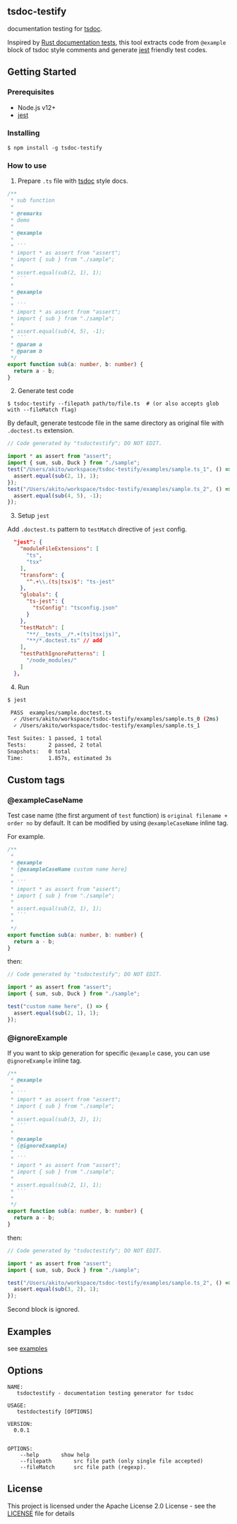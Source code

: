## tsdoc-testify

documentation testing for [tsdoc](https://github.com/microsoft/tsdoc).

Inspired by [Rust documentation tests](https://doc.rust-lang.org/rustdoc/documentation-tests.html),
this tool extracts code from `@example` block of tsdoc style comments and generate [jest](https://jestjs.io/) friendly test codes.

## Getting Started

### Prerequisites

- Node.js v12+
- [jest](https://www.npmjs.com/package/jest)

### Installing

```
$ npm install -g tsdoc-testify
```

### How to use

1. Prepare `.ts` file with [tsdoc](https://github.com/microsoft/tsdoc) style docs.

````ts
/**
 * sub function
 *
 * @remarks
 * demo
 *
 * @example
 *
 * ```
 * import * as assert from "assert";
 * import { sub } from "./sample";
 *
 * assert.equal(sub(2, 1), 1);
 * ```
 *
 * @example
 *
 * ```
 * import * as assert from "assert";
 * import { sub } from "./sample";
 *
 * assert.equal(sub(4, 5), -1);
 * ```
 * @param a
 * @param b
 */
export function sub(a: number, b: number) {
  return a - b;
}
````

2. Generate test code

```
$ tsdoc-testify --filepath path/to/file.ts  # (or also accepts glob with --fileMatch flag)
```

By default, generate testcode file in the same directory as original file with `.doctest.ts` extension.

```ts
// Code generated by "tsdoctestify"; DO NOT EDIT.

import * as assert from "assert";
import { sum, sub, Duck } from "./sample";
test("/Users/akito/workspace/tsdoc-testify/examples/sample.ts_1", () => {
  assert.equal(sub(2, 1), 1);
});
test("/Users/akito/workspace/tsdoc-testify/examples/sample.ts_2", () => {
  assert.equal(sub(4, 5), -1);
});
```

3. Setup `jest`

Add `.doctest.ts` pattern to `testMatch` directive of `jest` config.

```json
  "jest": {
    "moduleFileExtensions": [
      "ts",
      "tsx"
    ],
    "transform": {
      "^.+\\.(ts|tsx)$": "ts-jest"
    },
    "globals": {
      "ts-jest": {
        "tsConfig": "tsconfig.json"
      }
    },
    "testMatch": [
      "**/__tests__/*.+(ts|tsx|js)",
      "**/*.doctest.ts" // add
    ],
    "testPathIgnorePatterns": [
      "/node_modules/"
    ]
  },
```

4. Run

```sh
$ jest

 PASS  examples/sample.doctest.ts
  ✓ /Users/akito/workspace/tsdoc-testify/examples/sample.ts_0 (2ms)
  ✓ /Users/akito/workspace/tsdoc-testify/examples/sample.ts_1

Test Suites: 1 passed, 1 total
Tests:       2 passed, 2 total
Snapshots:   0 total
Time:        1.857s, estimated 3s
```

## Custom tags

### @exampleCaseName

Test case name (the first argument of `test` function) is `original filename + order no` by default.
It can be modified by using `@exampleCaseName` inline tag.

For example.

````ts
/**
 *
 * @example
 * {@exampleCaseName custom name here}
 *
 * ```
 * import * as assert from "assert";
 * import { sub } from "./sample";
 *
 * assert.equal(sub(2, 1), 1);
 * ```
 *
 */
export function sub(a: number, b: number) {
  return a - b;
}
````

then:

```ts
// Code generated by "tsdoctestify"; DO NOT EDIT.

import * as assert from "assert";
import { sum, sub, Duck } from "./sample";

test("custom name here", () => {
  assert.equal(sub(2, 1), 1);
});
```

### @ignoreExample

If you want to skip generation for specific `@example` case, you can use `@ignoreExample` inline tag.

````ts
/**
 * @example
 *
 * ```
 * import * as assert from "assert";
 * import { sub } from "./sample";
 *
 * assert.equal(sub(3, 2), 1);
 * ```
 *
 * @example
 * {@ignoreExample}
 *
 * ```
 * import * as assert from "assert";
 * import { sub } from "./sample";
 *
 * assert.equal(sub(2, 1), 1);
 * ```
 *
 */
export function sub(a: number, b: number) {
  return a - b;
}
````

then:

```ts
// Code generated by "tsdoctestify"; DO NOT EDIT.

import * as assert from "assert";
import { sum, sub, Duck } from "./sample";

test("/Users/akito/workspace/tsdoc-testify/examples/sample.ts_2", () => {
  assert.equal(sub(3, 2), 1);
});
```

Second block is ignored.

## Examples

see [examples](./examples)

## Options

```
NAME:
   tsdoctestify - documentation testing generator for tsdoc

USAGE:
   testdoctestify [OPTIONS]

VERSION:
  0.0.1


OPTIONS:
	--help  	 show help
	--filepath  	 src file path (only single file accepted)
	--fileMatch  	 src file path (regexp).
```

## License

This project is licensed under the Apache License 2.0 License - see the [LICENSE](LICENSE) file for details
